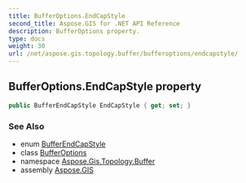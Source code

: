 ```yaml
---
title: BufferOptions.EndCapStyle
second_title: Aspose.GIS for .NET API Reference
description: BufferOptions property. 
type: docs
weight: 30
url: /net/aspose.gis.topology.buffer/bufferoptions/endcapstyle/
---
```

## BufferOptions.EndCapStyle property

```csharp
public BufferEndCapStyle EndCapStyle { get; set; }
```

### See Also

* enum [BufferEndCapStyle](../../bufferendcapstyle/)
* class [BufferOptions](../)
* namespace [Aspose.Gis.Topology.Buffer](../../bufferoptions/)
* assembly [Aspose.GIS](../../../)


